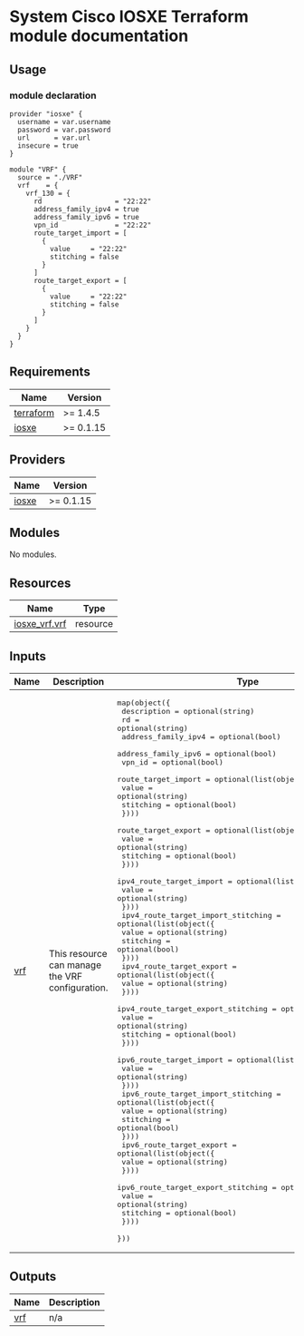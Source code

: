 # System Cisco IOSXE Terraform module documentation

## Usage
### module declaration
```hcl
provider "iosxe" {
  username = var.username
  password = var.password
  url      = var.url
  insecure = true
}

module "VRF" {
  source = "./VRF"
  vrf    = {
    vrf_130 = {
      rd                  = "22:22"
      address_family_ipv4 = true
      address_family_ipv6 = true
      vpn_id              = "22:22"
      route_target_import = [
        {
          value     = "22:22"
          stitching = false
        }
      ]
      route_target_export = [
        {
          value     = "22:22"
          stitching = false
        }
      ]
    }
  }
}
```

## Requirements

| Name | Version   |
|------|-----------|
| <a name="requirement_terraform"></a> [terraform](#requirement\_terraform) | >= 1.4.5  |
| <a name="requirement_iosxe"></a> [iosxe](#requirement\_iosxe) | >= 0.1.15 |

## Providers

| Name | Version   |
|------|-----------|
| <a name="provider_iosxe"></a> [iosxe](#provider\_iosxe) | >= 0.1.15 |

## Modules

No modules.

## Resources

| Name | Type |
|------|------|
| [iosxe_vrf.vrf](https://registry.terraform.io/providers/netascode/iosxe/0.1.15/docs/resources/vrf) | resource |

## Inputs

| Name | Description | Type | Default | Required |
|------|-------------|------|---------|:--------:|
| <a name="input_vrf"></a> [vrf](#input\_vrf) | This resource can manage the VRF configuration. | <pre>map(object({<br>    description         = optional(string)<br>    rd                  = optional(string)<br>    address_family_ipv4 = optional(bool)<br>    address_family_ipv6 = optional(bool)<br>    vpn_id              = optional(bool)<br>    route_target_import = optional(list(object({<br>      value     = optional(string)<br>      stitching = optional(bool)<br>    })))<br>    route_target_export = optional(list(object({<br>      value     = optional(string)<br>      stitching = optional(bool)<br>    })))<br>    ipv4_route_target_import = optional(list(object({<br>      value = optional(string)<br>    })))<br>    ipv4_route_target_import_stitching = optional(list(object({<br>      value     = optional(string)<br>      stitching = optional(bool)<br>    })))<br>    ipv4_route_target_export = optional(list(object({<br>      value = optional(string)<br>    })))<br>    ipv4_route_target_export_stitching = optional(list(object({<br>      value     = optional(string)<br>      stitching = optional(bool)<br>    })))<br>    ipv6_route_target_import = optional(list(object({<br>      value = optional(string)<br>    })))<br>    ipv6_route_target_import_stitching = optional(list(object({<br>      value     = optional(string)<br>      stitching = optional(bool)<br>    })))<br>    ipv6_route_target_export = optional(list(object({<br>      value = optional(string)<br>    })))<br>    ipv6_route_target_export_stitching = optional(list(object({<br>      value     = optional(string)<br>      stitching = optional(bool)<br>    })))<br>  }))</pre> | n/a | yes |

## Outputs

| Name | Description |
|------|-------------|
| <a name="output_vrf"></a> [vrf](#output\_vrf) | n/a |
